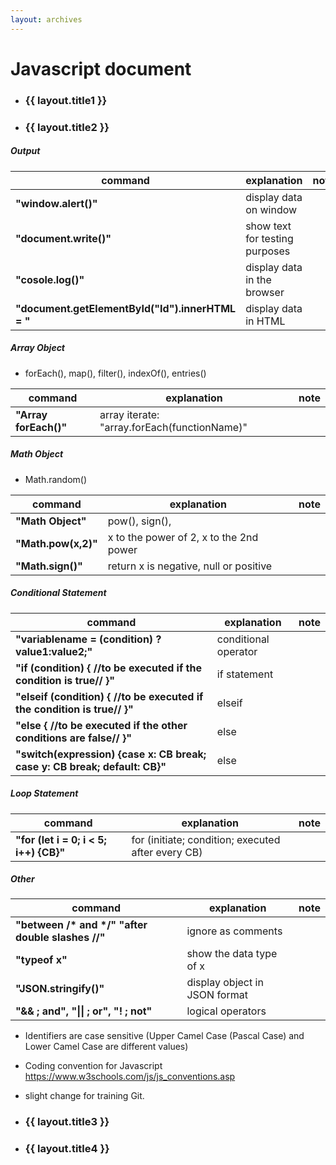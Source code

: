 ```yaml
---
layout: archives
---
```


# Javascript document

- ### {{ layout.title1 }}



- ### {{ layout.title2 }}

##### Output

|command| explanation| note|
|-------|------------|-----|
|**"window.alert()"**|  display data on window|
|**"document.write()"**|  show text for testing purposes|
|**"cosole.log()"**|  display data in the browser |  
|**"document.getElementById("Id").innerHTML = "**|  display data in HTML| 

##### Array Object
- forEach(), map(), filter(), indexOf(), entries()

|command| explanation| note|
|-------|------------|-----|
|**"Array forEach()"**| array iterate: "array.forEach(functionName)" |

##### Math Object
- Math.random()

|command| explanation| note|
|-------|------------|-----|
|**"Math Object"**|  pow(), sign(), |
|**"Math.pow(x,2)"**|  x to the power of 2, x to the 2nd power|
|**"Math.sign()"**|  return x is negative, null or positive|

##### Conditional Statement

|command| explanation| note|
|-------|------------|-----|
|**"variablename = (condition) ? value1:value2;"**|  conditional operator |
|**"if (condition) { //to be executed if the condition is true// }"**|  if statement |
|**"elseif (condition) { //to be executed if the condition is true// }"**|  elseif |
|**"else { //to be executed if the other conditions are false// }"**|  else |
|**"switch(expression) {case x: CB break; case y: CB break; default: CB}"**|  else |

##### Loop Statement

|command| explanation| note|
|-------|------------|-----|
|**"for (let i = 0; i < 5; i++) {CB}"**|  for (initiate; condition; executed after every CB) |

##### Other

|command| explanation| note|
|-------|------------|-----|
|**"between /\* and \*/" "after double slashes //"**|  ignore as comments| 
|**"typeof x"**| show the data type of x| 
|**"JSON.stringify()"**|  display object in JSON format |
|**"&& ; and", "\|\| ; or", "! ; not"**|  logical operators |

- Identifiers are case sensitive (Upper Camel Case (Pascal Case) and Lower Camel Case are different values)
- Coding convention for Javascript https://www.w3schools.com/js/js_conventions.asp
- slight change for training Git.


- ### {{ layout.title3 }}



- ### {{ layout.title4 }}